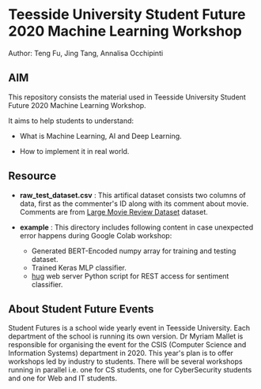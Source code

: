 # Teesside University Student Future 2020 Machine Learning Workshop #

Author: Teng Fu, Jing Tang, Annalisa Occhipinti

## AIM ##

This repository consists the material used in Teesside University Student Future 2020 Machine Learning Workshop.

It aims to help students to understand:

- What is Machine Learning, AI and Deep Learning.

- How to implement it in real world.

## Resource ##

- __raw_test_dataset.csv__ : This artifical dataset consists two columns of data, first as the commenter's ID along with its comment about movie. Comments are from [Large Movie Review Dataset](http://ai.stanford.edu/~amaas/data/sentiment/) dataset.

- __example__ : This directory includes following content in case unexpected error happens during Google Colab workshop: 

    - Generated BERT-Encoded numpy array for training and testing dataset.
    - Trained Keras MLP classifier.
    - [hug](https://www.hug.rest/) web server Python script for REST access for sentiment classifier.

## About Student Future Events ##

Student Futures is a school wide yearly event in Teesside University. Each department of the school is running its own version. Dr Myriam Mallet is responsible for organising the event for the CSIS (Computer Science and Information Systems) department in 2020. This year's plan is to offer workshops led by industry to students. There will be several workshops running in parallel i.e. one for CS students, one for CyberSecurity students and one for Web and IT students.